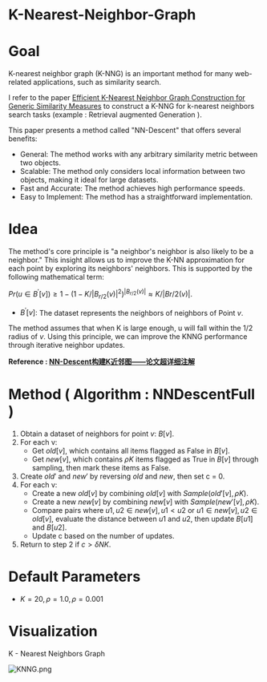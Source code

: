 # K-Nearest-Neighbor-Graph

# Goal

K-nearest neighbor graph (K-NNG) is an important method for many web-related applications, such as similarity search.

I refer to the paper [Efficient K-Nearest Neighbor Graph Construction for
Generic Similarity Measures](https://citeseerx.ist.psu.edu/document?repid=rep1&type=pdf&doi=103ac7f316bf8cdad3133b4ce2bbd28d091e7974) to construct a K-NNG for k-nearest neighbors search tasks (example : Retrieval augmented Generation ).

This paper presents a method called "NN-Descent" that offers several benefits:

- General: The method works with any arbitrary similarity metric between two objects.
- Scalable: The method only considers local information between two objects, making it ideal for large datasets.
- Fast and Accurate: The method achieves high performance speeds.
- Easy to Implement: The method has a straightforward implementation.

# Idea

The method's core principle is "a neighbor's neighbor is also likely to be a neighbor." This insight allows us to improve the K-NN approximation for each point by exploring its neighbors' neighbors. This is supported by the following mathematical term:

$Pr({u ∈ B^{'}
[v]}) ≥ 1−
(1 − K/|B_{r/2}(v)|^{2})^{ |B_{r/2}(v)| }
≈ K/|Br/2(v)|.$

- $B^{'}
  [v] :$ The dataset represents the neighbors of neighbors of Point $v$.

The method assumes that when K is large enough, u will fall within the 1/2 radius of $v$. Using this principle, we can improve the KNNG performance through iterative neighbor updates.

**Reference : [NN-Descent构建K近邻图——论文超详细注解](https://blog.csdn.net/whenever5225/article/details/105598694)**

# Method ( Algorithm : NNDescentFull )

1. Obtain a dataset of neighbors for point $v$: $B[v]$.
2. For each v:
   - Get $old[v]$, which contains all items flagged as False in $B[v]$.
   - Get $new[v]$, which contains $ρK$ items flagged as True in $B[v]$ through sampling, then mark these items as False.
3. Create $old'$ and $new'$ by reversing $old$ and $new$, then set c = 0.
4. For each v:
   - Create a new $old[v]$ by combining $old[v]$ with $Sample(old'[v], ρK)$.
   - Create a new $new[v]$ by combining $new[v]$ with $Sample(new'[v], ρK)$.
   - Compare pairs where $u1, u2 ∈ new[v], u1 < u2$ or $u1 ∈ new[v], u2 ∈ old[v]$, evaluate the distance between $u1$ and $u2$, then update $B[u1]$ and $B[u2]$.
   - Update c based on the number of updates.
5. Return to step 2 if $c > δNK$.

# Default Parameters

- $K = 20, ρ = 1.0 , ρ = 0.001$

# Visualization

K - Nearest Neighbors Graph      

![KNNG.png](C:\Users\User\OneDrive\文件\GitHub\K-Nearest-Neighbor-Graph\KNNG.png)